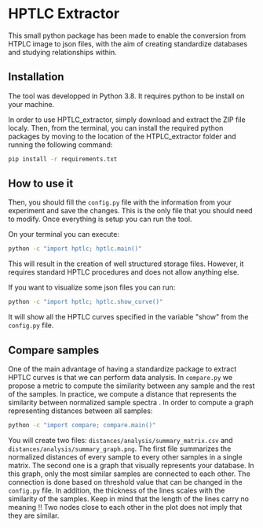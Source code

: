 # HPTLC Extractor

This small python package has been made to enable the conversion from HTPLC image to json files, with the aim of creating standardize databases and studying relationships within.

## Installation

The tool was developped in Python 3.8. It requires python to be install on your machine.


In order to use HPTLC_extractor, simply download and extract the ZIP file localy. Then, from the terminal, you can install the required python packages by moving to the location of the HTPLC_extractor folder and running the following command:

```sh
pip install -r requirements.txt
```

## How to use it

Then, you should fill the `config.py` file with the information from your experiment and save the changes. This is the only file that you should need to modify. Once everything is setup you can run the tool.


On your terminal you can execute:
```sh
python -c "import hptlc; hptlc.main()"
```

This will result in the creation of well structured storage files. However, it requires standard HPTLC procedures and does not allow anything else. 


If you want to visualize some json files you can run:
```sh
python -c "import hptlc; hptlc.show_curve()"
```

It will show all the HPTLC curves specified in the variable "show" from the `config.py` file.


## Compare samples

One of the main advantage of having a standardize package to extract HPTLC curves is that we can perform data analysis. In `compare.py` we propose a metric to compute the similarity between any sample and the rest of the samples. In practice, we compute a distance that represents the similarity between normalized sample spectra . In order to compute a graph representing distances between all samples:

```sh
python -c "import compare; compare.main()"
```

You will create two files: `distances/analysis/summary_matrix.csv` and `distances/analysis/summary_graph.png`. The first file summarizes the normalized distances of every sample to every other samples in a single matrix. The second one is a graph that visually represents your database. In this graph, only the most similar samples are connected to each other. The connection is done based on threshold value that can be changed in the `config.py` file. In addition, the thickness of the lines scales with the similarity of the samples. Keep in mind that the length of the lines carry no meaning !! Two nodes close to each other in the plot does not imply that they are similar. 
